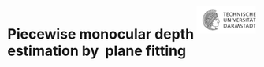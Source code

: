 <img src="README/tud_logo.png" align="right" width="120"/>

# Piecewise monocular depth estimation by  plane fitting  

